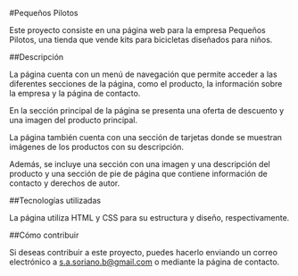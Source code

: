 #Pequeños Pilotos

Este proyecto consiste en una página web para la empresa Pequeños Pilotos, una tienda que vende kits para bicicletas diseñados para niños.

##Descripción

La página cuenta con un menú de navegación que permite acceder a las diferentes secciones de la página, como el producto, la información sobre la empresa y la página de contacto.

En la sección principal de la página se presenta una oferta de descuento y una imagen del producto principal.

La página también cuenta con una sección de tarjetas donde se muestran imágenes de los productos con su descripción.

Además, se incluye una sección con una imagen y una descripción del producto y una sección de pie de página que contiene información de contacto y derechos de autor.

##Tecnologías utilizadas

La página utiliza HTML y CSS para su estructura y diseño, respectivamente.

##Cómo contribuir

Si deseas contribuir a este proyecto, puedes hacerlo enviando un correo electrónico a s.a.soriano.b@gmail.com o mediante la página de contacto.
